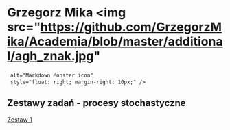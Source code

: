 # Grzegorz Mika <img src="https://github.com/GrzegorzMika/Academia/blob/master/additional/agh_znak.jpg"
     alt="Markdown Monster icon"
     style="float: right; margin-right: 10px;" />

## Zestawy zadań - procesy stochastyczne

[Zestaw 1](https://github.com/GrzegorzMika/Academia/blob/master/lectures/Procesy_stochastyczne/Zestaw1_PS_2020.pdf)


<!---
## Welcome to GitHub Pages

You can use the [editor on GitHub](https://github.com/GrzegorzMika/Academia/edit/master/README.md) to maintain and preview the content for your website in Markdown files.

Whenever you commit to this repository, GitHub Pages will run [Jekyll](https://jekyllrb.com/) to rebuild the pages in your site, from the content in your Markdown files.

### Markdown

Markdown is a lightweight and easy-to-use syntax for styling your writing. It includes conventions for

```markdown
Syntax highlighted code block

# Header 1
## Header 2
### Header 3

- Bulleted
- List

1. Numbered
2. List

**Bold** and _Italic_ and `Code` text

[Link](url) and ![Image](src)
```

For more details see [GitHub Flavored Markdown](https://guides.github.com/features/mastering-markdown/).

### Jekyll Themes

Your Pages site will use the layout and styles from the Jekyll theme you have selected in your [repository settings](https://github.com/GrzegorzMika/Academia/settings). The name of this theme is saved in the Jekyll `_config.yml` configuration file.

### Support or Contact

Having trouble with Pages? Check out our [documentation](https://help.github.com/categories/github-pages-basics/) or [contact support](https://github.com/contact) and we’ll help you sort it out.
-->
